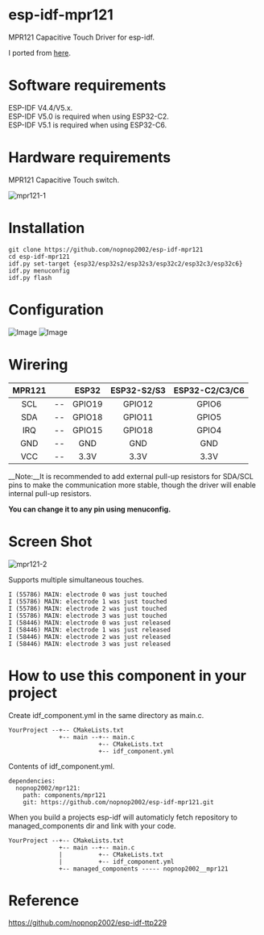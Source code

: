 # esp-idf-mpr121
MPR121 Capacitive Touch Driver for esp-idf.

I ported from [here](https://github.com/BareConductive/mpr121).   

# Software requirements
ESP-IDF V4.4/V5.x.   
ESP-IDF V5.0 is required when using ESP32-C2.   
ESP-IDF V5.1 is required when using ESP32-C6.   

# Hardware requirements   
MPR121 Capacitive Touch switch.

![mpr121-1](https://user-images.githubusercontent.com/6020549/147515909-cd50a16a-5c60-4bd0-bc32-c288f5d8ee88.JPG)


# Installation

```Shell
git clone https://github.com/nopnop2002/esp-idf-mpr121
cd esp-idf-mpr121
idf.py set-target {esp32/esp32s2/esp32s3/esp32c2/esp32c3/esp32c6}
idf.py menuconfig
idf.py flash
```

# Configuration   
![Image](https://github.com/user-attachments/assets/66e7e417-3a55-49aa-ab57-8e9ff0f848a3)
![Image](https://github.com/user-attachments/assets/40d3a5ac-43cd-4fc7-a80d-4f330d677d94)

# Wirering

|MPR121||ESP32|ESP32-S2/S3|ESP32-C2/C3/C6|
|:-:|:-:|:-:|:-:|:-:|
|SCL|--|GPIO19|GPIO12|GPIO6|
|SDA|--|GPIO18|GPIO11|GPIO5|
|IRQ|--|GPIO15|GPIO18|GPIO4|
|GND|--|GND|GND|GND|
|VCC|--|3.3V|3.3V|3.3V|

__Note:__It is recommended to add external pull-up resistors for SDA/SCL pins to make the communication more stable, though the driver will enable internal pull-up resistors.   

__You can change it to any pin using menuconfig.__   

# Screen Shot   
![mpr121-2](https://user-images.githubusercontent.com/6020549/147515969-54901561-66f5-4077-b6f8-7dbd7fe49f2c.jpg)

Supports multiple simultaneous touches.   
```
I (55786) MAIN: electrode 0 was just touched
I (55786) MAIN: electrode 1 was just touched
I (55786) MAIN: electrode 2 was just touched
I (55786) MAIN: electrode 3 was just touched
I (58446) MAIN: electrode 0 was just released
I (58446) MAIN: electrode 1 was just released
I (58446) MAIN: electrode 2 was just released
I (58446) MAIN: electrode 3 was just released
```

# How to use this component in your project   
Create idf_component.yml in the same directory as main.c.   
```
YourProject --+-- CMakeLists.txt
              +-- main --+-- main.c
                         +-- CMakeLists.txt
                         +-- idf_component.yml
```

Contents of idf_component.yml.
```
dependencies:
  nopnop2002/mpr121:
    path: components/mpr121
    git: https://github.com/nopnop2002/esp-idf-mpr121.git
```

When you build a projects esp-idf will automaticly fetch repository to managed_components dir and link with your code.   
```
YourProject --+-- CMakeLists.txt
              +-- main --+-- main.c
              |          +-- CMakeLists.txt
              |          +-- idf_component.yml
              +-- managed_components ----- nopnop2002__mpr121
```

# Reference   
https://github.com/nopnop2002/esp-idf-ttp229

